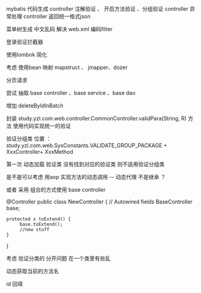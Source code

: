 

mybatis  代码生成
controller  注解验证 、   开启方法验证 、分组验证
controller  异常处理
controller  返回统一格式json

菜单树生成
中文乱码  解决    web.xml 编码filter

登录验证拦截器

使用lombok 简化

考虑 使用bean 映射  mapstruct 、 jmapper、dozer

分页请求


尝试 抽取 base controller  、base service 、base dao

增加 deleteByIdInBatch

封装 study.yzl.com.web.controller.CommonController.validPara(String, R)   方法
使用代码实现统一的验证 

验证分组类  位置 ：study.yzl.com.web.SysConstants.VALIDATE_GROUP_PACKAGE  + XxxController+ XxxMethod 

第一次 动态加载  验证类
没有找到对应的验证类  则不适用验证分组类


是不是可以考虑 用aop 实现方法的动态调用  --  动态代理 不是继承 ？

或者 采用 组合的方式使用 base controller

@Controller
public class NewController {
    // Autowired fields
    BaseController base;

    protected x toExtend() {
         base.toExtend();
         //new stuff
    }
}



考虑 验证分类的 分开问题  在一个类里有些乱



动态获取当前的方法名


id 回填







